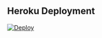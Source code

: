 ## Heroku Deployment
[![Deploy](https://www.herokucdn.com/deploy/button.svg)](https://heroku.com/deploy?template=https://github.com/esrefdi/asisstantss)
